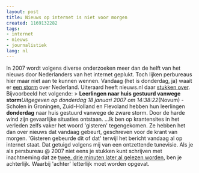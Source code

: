 ```yaml
---
layout: post
title: Nieuws op internet is niet voor morgen
created: 1169132282
tags:
- internet
- nieuws
- journalistiek
lang: nl
---
```

In 2007 wordt volgens diverse onderzoeken meer dan de helft van het nieuws door Nederlanders van het internet geplukt. Toch lijken perbureaus hier maar niet aan te kunnen wennen. Vandaag (het is donderdag, ja) waait er [een storm](http://www.flickr.com/photos/clagnut/361525244/) over Nederland. Uiteraard heeft nieuws.nl daar [stukken over](http://dossiers.nieuws.nl/binnenland/storm). Bijvoorbeeld het volgende: > **Leerlingen naar huis gestuurd vanwege storm**_Uitgegeven op donderdag 18 januari 2007 om 14:38:22_(Novum) - Scholen in Groningen, Zuid-Holland en Flevoland hebben hun leerlingen **donderdag** naar huis gestuurd vanwege de zware storm. Door de harde wind zijn gevaarlijke situaties ontstaan. ...Ik ben op krantensites in het verleden zelfs vaker het woord 'gisteren' tegengekomen. Ze hebben het dan over nieuws dat vandaag gebeurt, geschreven voor de krant van morgen. 'Gisteren gebeurde dit of dat' terwijl het bericht vandaag al op internet staat. Dat getuigd volgens mij van een ontzettende tunevisie. Als je als persbureau @ 2007 niet eens je stukken kunt schrijven met inachtneming dat ze [twee, drie minuten later al gelezen worden](http://www.flickr.com/search/?q=storm&d=taken-20070117-20070118), ben je achterlijk. Waarbij 'achter' letterlijk moet worden opgevat.

